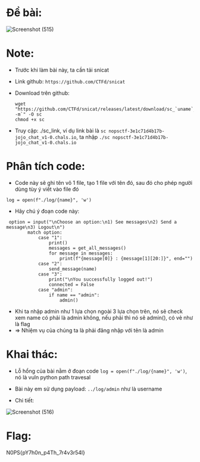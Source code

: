 # Đề bài:
![Screenshot (515)](https://github.com/ductohno/ehc-adward/assets/152991010/6a010c9e-ac76-4c35-97c2-e1ca3022b255)

# Note:
- Trước khi làm bài này, ta cần tải snicat

- Link github: ```https://github.com/CTFd/snicat```

- Download trên github:
  ```
  wget "https://github.com/CTFd/snicat/releases/latest/download/sc_`uname`_`uname -m`" -O sc
  chmod +x sc
  ```

- Truy cập: ./sc_link, ví dụ link bài là ```sc nopsctf-3e1c71d4b17b-jojo_chat_v1-0.chals.io```, ta nhập ```./sc nopsctf-3e1c71d4b17b-jojo_chat_v1-0.chals.io```

# Phân tích code:
- Code này sẽ ghi tên vô 1 file, tạo 1 file với tên đó, sau đó cho phép người dùng tùy ý viết vào file đó
```
log = open(f"./log/{name}", 'w')
```

- Hãy chú ý đoạn code này:
```
 option = input("\nChoose an option:\n1) See messages\n2) Send a message\n3) Logout\n")
        match option:
            case "1":
                print()
                messages = get_all_messages()
                for message in messages:
                    print(f"{message[0]} : {message[1][20:]}", end="")
            case "2":
                send_message(name)
            case "3":
                print("\nYou successfully logged out!")
                connected = False
            case "admin":
                if name == "admin":
                    admin()
```

- Khi ta nhập admin như 1 lựa chọn ngoài 3 lựa chọn trên, nó sẽ check xem name có phải là admin không, nếu phải thì nó sẽ admin(), có vẻ như là flag
- => Nhiệm vụ của chúng ta là phải đăng nhập với tên là admin

# Khai thác:
- Lỗ hổng của bài nằm ở đoạn code ```log = open(f"./log/{name}", 'w')```, nó là vuln python path travesal

- Bài này em sử dụng payload: ```../log/admin``` như là username

- Chi tiết:

![Screenshot (516)](https://github.com/ductohno/ehc-adward/assets/152991010/c95cf052-a4e2-4c4c-b2aa-eb62582d9a95)

# Flag:
N0PS{pY7h0n_p4Th_7r4v3r54l}

